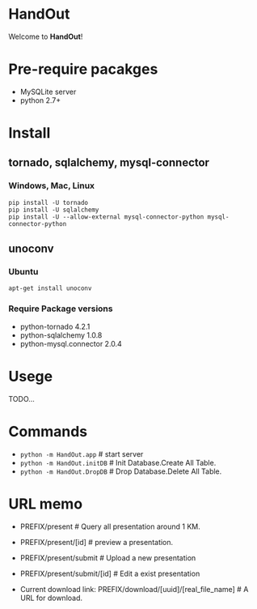 # HandOut
Welcome to <b>HandOut</b>!

# Pre-require pacakges
* MySQLite server
* python 2.7+

# Install
## tornado, sqlalchemy, mysql-connector
### Windows, Mac, Linux
```
pip install -U tornado
pip install -U sqlalchemy
pip install -U --allow-external mysql-connector-python mysql-connector-python
```
## unoconv
### Ubuntu
```
apt-get install unoconv
```


### Require Package versions
* python-tornado 4.2.1
* python-sqlalchemy 1.0.8
* python-mysql.connector 2.0.4

# Usege
TODO...

# Commands
* `python -m HandOut.app`  # start server
* `python -m HandOut.initDB` # Init Database.Create All Table.
* `python -m HandOut.DropDB` # Drop Database.Delete All Table.

# URL memo

* PREFIX/present # Query all presentation around 1 KM.
* PREFIX/present/[id] # preview a presentation.
* PREFIX/present/submit # Upload a new presentation
* PREFIX/present/submit/[id] # Edit a exist presentation

* Current download link: PREFIX/download/[uuid]/[real_file_name] # A URL for download.
